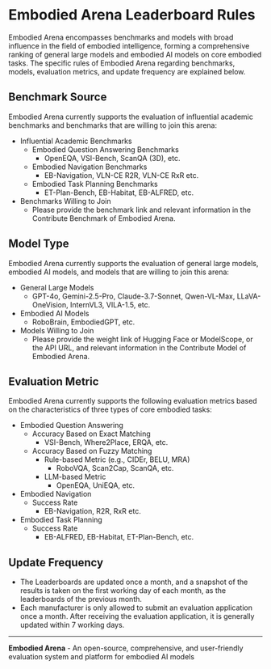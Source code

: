 # Embodied Arena Leaderboard Rules

Embodied Arena encompasses benchmarks and models with broad influence in the field of embodied intelligence, forming a comprehensive ranking of general large models and embodied AI models on core embodied tasks. The specific rules of Embodied Arena regarding benchmarks, models, evaluation metrics, and update frequency are explained below.

## Benchmark Source
Embodied Arena currently supports the evaluation of influential academic benchmarks and benchmarks that are willing to join this arena:
- Influential Academic Benchmarks
  - Embodied Question Answering Benchmarks
    - OpenEQA, VSI-Bench, ScanQA (3D), etc.
  - Embodied Navigation Benchmarks
    - EB-Navigation, VLN-CE R2R, VLN-CE RxR etc.
  - Embodied Task Planning Benchmarks
    - ET-Plan-Bench, EB-Habitat, EB-ALFRED, etc.
- Benchmarks Willing to Join
  - Please provide the benchmark link and relevant information in the Contribute Benchmark of Embodied Arena.
## Model Type
Embodied Arena currently supports the evaluation of general large models, embodied AI models, and models that are willing to join this arena:
- General Large Models
  - GPT-4o, Gemini-2.5-Pro, Claude-3.7-Sonnet, Qwen-VL-Max, LLaVA-OneVision, InternVL3, VILA-1.5, etc.
- Embodied AI Models
  - RoboBrain, EmbodiedGPT, etc.
- Models Willing to Join
	- Please provide the weight link of Hugging Face or ModelScope, or the API URL, and relevant information in the Contribute Model of Embodied Arena.
## Evaluation Metric
Embodied Arena currently supports the following evaluation metrics based on the characteristics of three types of core embodied tasks:
- Embodied Question Answering
  - Accuracy Based on Exact Matching
    - VSI-Bench, Where2Place, ERQA, etc.
  - Accuracy Based on Fuzzy Matching 
  	- Rule-based Metric (e.g., CIDEr, BELU, MRA)
    	- RoboVQA, Scan2Cap, ScanQA, etc.
  	- LLM-based Metric
      - OpenEQA, UniEQA, etc.
- Embodied Navigation
  - Success Rate
    - EB-Navigation, R2R, RxR etc.
- Embodied Task Planning
  - Success Rate
    - EB-ALFRED, EB-Habitat, ET-Plan-Bench, etc.
## Update Frequency
- The Leaderboards are updated once a month, and a snapshot of the results is taken on the first working day of each month, as the leaderboards of the previous month.
- Each manufacturer is only allowed to submit an evaluation application once a month. After receiving the evaluation application, it is generally updated within 7 working days.
---

**Embodied Arena** - An open-source, comprehensive, and user-friendly evaluation system and platform for embodied AI models
